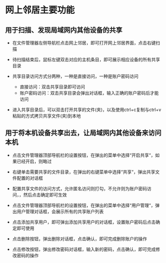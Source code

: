 # 网上邻居主要功能

## 用于扫描、发现局域网内其他设备的共享
- 在文件管理器左侧导航栏点击网上邻居，即可打开网上邻居界面，点击右键扫描

- 待扫描结束后，鼠标左键双击对应的主机条目，即可展示相应设备的所有共享目录

- 共享目录访问方式分两种，一种是直接访问，一种是账户密码访问
    - 直接访问：双击共享目录即可访问
    - 账户密码访问：双击共享目录会弹出对话框，输入正确的账户密码后才能访问
    
- 进入共享目录后，可以双击打开共享的文件(夹)，以及使用ctrl+c复制与ctrl+v粘贴的方式拷贝共享文件(夹)到本地
     
## 用于将本机设备共享出去，让局域网内其他设备来访问本机
- 点击文件管理器顶部导航栏的设置按钮，在弹出的菜单中选择“开启共享“，如果已经开启，则略过

- 右键单击需要共享的文件目录，在弹出的右键菜单中选择“共享“，弹出共享文件配置的对话框

- 配置共享文件的访问方式，允许匿名访问则打勾，不允许则为账户密码访问，，然后点击确定即可生效

- 点击文件管理器顶部导航栏的设置按钮，在弹出的菜单中选择“用户管理“，弹出用户管理对话框，会展示所有的共享账户列表

- 点击添加共享用户，即可弹出添加共享用户的对话框，设置账户密码后点击确定即可使用

- 点击删除按钮，弹出删除对话框，点击确认，即可完成删除账户的操作

- 点击修改按钮，弹出修改密码对话框，输入新的密码，点击确认，即可完成修改密码的操作


